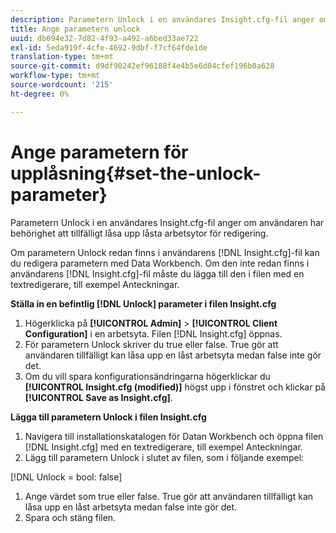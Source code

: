```yaml
---
description: Parametern Unlock i en användares Insight.cfg-fil anger om användaren har behörighet att tillfälligt låsa upp låsta arbetsytor för redigering.
title: Ange parametern unlock
uuid: db094e32-7d82-4f93-a492-a6bed33ae722
exl-id: 5eda919f-4cfe-4692-9dbf-f7cf64fde1de
translation-type: tm+mt
source-git-commit: d9df90242ef96188f4e4b5e6d04cfef196b0a628
workflow-type: tm+mt
source-wordcount: '215'
ht-degree: 0%

---
```


# Ange parametern för upplåsning{#set-the-unlock-parameter}

Parametern Unlock i en användares Insight.cfg-fil anger om användaren har behörighet att tillfälligt låsa upp låsta arbetsytor för redigering.

Om parametern Unlock redan finns i användarens [!DNL Insight.cfg]-fil kan du redigera parametern med Data Workbench. Om den inte redan finns i användarens [!DNL Insight.cfg]-fil måste du lägga till den i filen med en textredigerare, till exempel Anteckningar.

**Ställa in en befintlig  [!DNL Unlock] parameter i filen Insight.cfg**

1. Högerklicka på **[!UICONTROL Admin]** > **[!UICONTROL Client Configuration]** i en arbetsyta. Filen [!DNL Insight.cfg] öppnas.
1. För parametern Unlock skriver du true eller false. True gör att användaren tillfälligt kan låsa upp en låst arbetsyta medan false inte gör det.
1. Om du vill spara konfigurationsändringarna högerklickar du **[!UICONTROL Insight.cfg (modified)]** högst upp i fönstret och klickar på **[!UICONTROL Save as Insight.cfg]**.

**Lägga till parametern Unlock i filen Insight.cfg**

1. Navigera till installationskatalogen för Datan Workbench och öppna filen [!DNL Insight.cfg] med en textredigerare, till exempel Anteckningar.
1. Lägg till parametern Unlock i slutet av filen, som i följande exempel:

[!DNL Unlock = bool: false]

1. Ange värdet som true eller false. True gör att användaren tillfälligt kan låsa upp en låst arbetsyta medan false inte gör det.
1. Spara och stäng filen.
